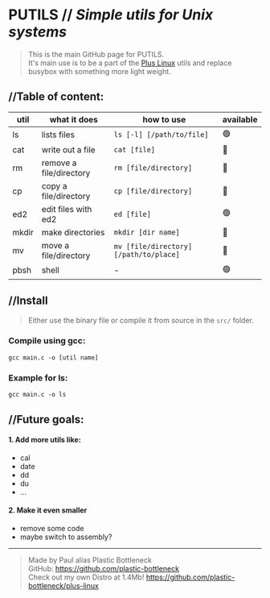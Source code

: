 # PUTILS // _Simple utils for Unix systems_
> This is the main GitHub page for PUTILS.  
> It's main use is to be a part of the [Plus Linux](https://github.com/plastic-bottleneck/Plus-Linux) utils and replace busybox with something more light weight.

## //Table of content:

|util|what it does|how to use|available|
|---|---|---|---|
|ls|lists files|`ls [-l] [/path/to/file]`|🟢|
|cat|write out a file|`cat [file]`|🔴|
|rm|remove a file/directory|`rm [file/directory]`|🔴|
|cp|copy a file/directory|`cp [file/directory]`|🔴|
|ed2|edit files with ed2|`ed [file]`|🟢|
|mkdir|make directories|`mkdir [dir name]`|🔴|
|mv|move a file/directory|`mv [file/directory] [/path/to/place]`|🔴|
|pbsh|shell|-|🟢|

## //Install

> Either use the binary file or compile it from source in the `src/` folder.

### Compile using gcc:
```
gcc main.c -o [util name]
```
### Example for ls:
```
gcc main.c -o ls
```

## //Future goals:

#### 1. Add more utils like:
   - cal
   - date
   - dd
   - du
   - ...
#### 2. Make it even smaller
   - remove some code
   - maybe switch to assembly?

---

> Made by Paul alias Plastic Bottleneck  
> GitHub: https://github.com/plastic-bottleneck  
> Check out my own Distro at 1.4Mb! https://github.com/plastic-bottleneck/plus-linux
